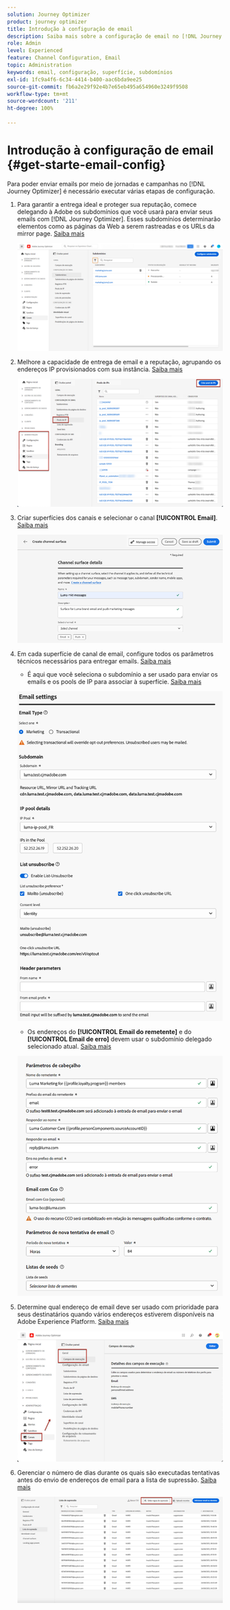 ```yaml
---
solution: Journey Optimizer
product: journey optimizer
title: Introdução à configuração de email
description: Saiba mais sobre a configuração de email no [!DNL Journey Optimizer]
role: Admin
level: Experienced
feature: Channel Configuration, Email
topic: Administration
keywords: email, configuração, superfície, subdomínios
exl-id: 1fc9a4f6-6c34-4414-b400-aac6bda9ee25
source-git-commit: fb6a2e29f92e4b7e65eb495a654960e3249f9508
workflow-type: tm+mt
source-wordcount: '211'
ht-degree: 100%

---
```


# Introdução à configuração de email {#get-starte-email-config}

Para poder enviar emails por meio de jornadas e campanhas no [!DNL Journey Optimizer] é necessário executar várias etapas de configuração.

1. Para garantir a entrega ideal e proteger sua reputação, comece delegando à Adobe os subdomínios que você usará para enviar seus emails com [!DNL Journey Optimizer]. Esses subdomínios determinarão elementos como as páginas da Web a serem rastreadas e os URLs da mirror page. [Saiba mais](../configuration/about-subdomain-delegation.md)

   ![](../configuration/assets/subdomain-list.png)

1. Melhore a capacidade de entrega de email e a reputação, agrupando os endereços IP provisionados com sua instância. [Saiba mais](../configuration/ip-pools.md)

   ![](../configuration/assets/ip-pool-create.png)

1. Criar superfícies dos canais e selecionar o canal **[!UICONTROL Email]**. [Saiba mais](../configuration/channel-surfaces.md)

   ![](../configuration/assets/preset-general.png)

1. Em cada superfície de canal de email, configure todos os parâmetros técnicos necessários para entregar emails. [Saiba mais](email-settings.md)

   * É aqui que você seleciona o subdomínio a ser usado para enviar os emails e os pools de IP para associar à superfície. [Saiba mais](email-settings.md#subdomains-and-ip-pools)

   ![](assets/surface-subdomain-ip-pool.png)

   * Os endereços do **[!UICONTROL Email do remetente]** e do **[!UICONTROL Email de erro]** devem usar o subdomínio delegado selecionado atual. [Saiba mais](email-settings.md#email-header)

   ![](assets/preset-header.png)

1. Determine qual endereço de email deve ser usado com prioridade para seus destinatários quando vários endereços estiverem disponíveis na Adobe Experience Platform. [Saiba mais](../configuration/primary-email-addresses.md)

   ![](../configuration/assets/primary-address-execution-fields.png)

1. Gerenciar o número de dias durante os quais são executadas tentativas antes do envio de endereços de email para a lista de supressão. [Saiba mais](../configuration/manage-suppression-list.md)

   ![](../configuration/assets/suppression-list-edit-retries.png)
